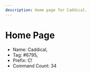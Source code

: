 ```yaml
---
description: Home page for Caddical.
---
```


# Home Page

* Name: Caddical,
* Tag: \#6795,
* Prefix: C!
*  Command Count: 34 

